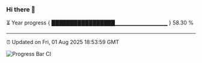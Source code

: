 ### Hi there 👋

⏳ Year progress { █████████████████▁▁▁▁▁▁▁▁▁▁▁▁▁ } 58.30 %

---

⏰ Updated on Fri, 01 Aug 2025 18:53:59 GMT

![Progress Bar CI](https://github.com/IshwaranRudhara/GIT-ACTION/workflows/Progress%20Bar%20CI/badge.svg)
